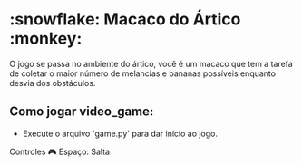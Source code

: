<h1>:snowflake: Macaco do Ártico :monkey: </h1>
  O jogo se passa no ambiente do ártico,  você é um macaco que tem a tarefa de coletar o maior número de melancias e bananas possíveis enquanto desvia dos obstáculos.



<h2>Como jogar video_game: </h2>
  <ul>
    <li>Execute o arquivo `game.py` para dar início ao jogo.</li>
  </ul>

Controles :video_game:
Espaço: Salta

